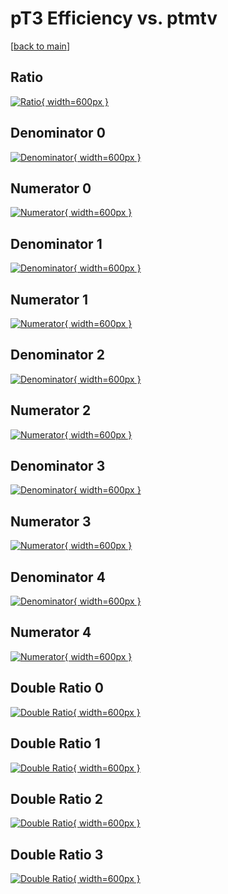 # pT3 Efficiency vs. ptmtv

[[back to main](./)]



## Ratio

[![Ratio](../mtv/var/pT3_vtr_11_-1_eff_ptmtv.png){ width=600px }](../mtv/var/pT3_vtr_11_-1_eff_ptmtv.pdf)

## Denominator 0

[![Denominator](../mtv/den/pT3_vtr_11_-1_eff_ptmtv_den0.png){ width=600px }](../mtv/den/pT3_vtr_11_-1_eff_ptmtv_den0.pdf)

## Numerator 0

[![Numerator](../mtv/num/pT3_vtr_11_-1_eff_ptmtv_num0.png){ width=600px }](../mtv/num/pT3_vtr_11_-1_eff_ptmtv_num0.pdf)

## Denominator 1

[![Denominator](../mtv/den/pT3_vtr_11_-1_eff_ptmtv_den1.png){ width=600px }](../mtv/den/pT3_vtr_11_-1_eff_ptmtv_den1.pdf)

## Numerator 1

[![Numerator](../mtv/num/pT3_vtr_11_-1_eff_ptmtv_num1.png){ width=600px }](../mtv/num/pT3_vtr_11_-1_eff_ptmtv_num1.pdf)

## Denominator 2

[![Denominator](../mtv/den/pT3_vtr_11_-1_eff_ptmtv_den2.png){ width=600px }](../mtv/den/pT3_vtr_11_-1_eff_ptmtv_den2.pdf)

## Numerator 2

[![Numerator](../mtv/num/pT3_vtr_11_-1_eff_ptmtv_num2.png){ width=600px }](../mtv/num/pT3_vtr_11_-1_eff_ptmtv_num2.pdf)

## Denominator 3

[![Denominator](../mtv/den/pT3_vtr_11_-1_eff_ptmtv_den3.png){ width=600px }](../mtv/den/pT3_vtr_11_-1_eff_ptmtv_den3.pdf)

## Numerator 3

[![Numerator](../mtv/num/pT3_vtr_11_-1_eff_ptmtv_num3.png){ width=600px }](../mtv/num/pT3_vtr_11_-1_eff_ptmtv_num3.pdf)

## Denominator 4

[![Denominator](../mtv/den/pT3_vtr_11_-1_eff_ptmtv_den4.png){ width=600px }](../mtv/den/pT3_vtr_11_-1_eff_ptmtv_den4.pdf)

## Numerator 4

[![Numerator](../mtv/num/pT3_vtr_11_-1_eff_ptmtv_num4.png){ width=600px }](../mtv/num/pT3_vtr_11_-1_eff_ptmtv_num4.pdf)

## Double Ratio 0

[![Double Ratio](../mtv/ratio/pT3_vtr_11_-1_eff_ptmtv_ratio0.png){ width=600px }](../mtv/ratio/pT3_vtr_11_-1_eff_ptmtv_ratio0.pdf)

## Double Ratio 1

[![Double Ratio](../mtv/ratio/pT3_vtr_11_-1_eff_ptmtv_ratio1.png){ width=600px }](../mtv/ratio/pT3_vtr_11_-1_eff_ptmtv_ratio1.pdf)

## Double Ratio 2

[![Double Ratio](../mtv/ratio/pT3_vtr_11_-1_eff_ptmtv_ratio2.png){ width=600px }](../mtv/ratio/pT3_vtr_11_-1_eff_ptmtv_ratio2.pdf)

## Double Ratio 3

[![Double Ratio](../mtv/ratio/pT3_vtr_11_-1_eff_ptmtv_ratio3.png){ width=600px }](../mtv/ratio/pT3_vtr_11_-1_eff_ptmtv_ratio3.pdf)

